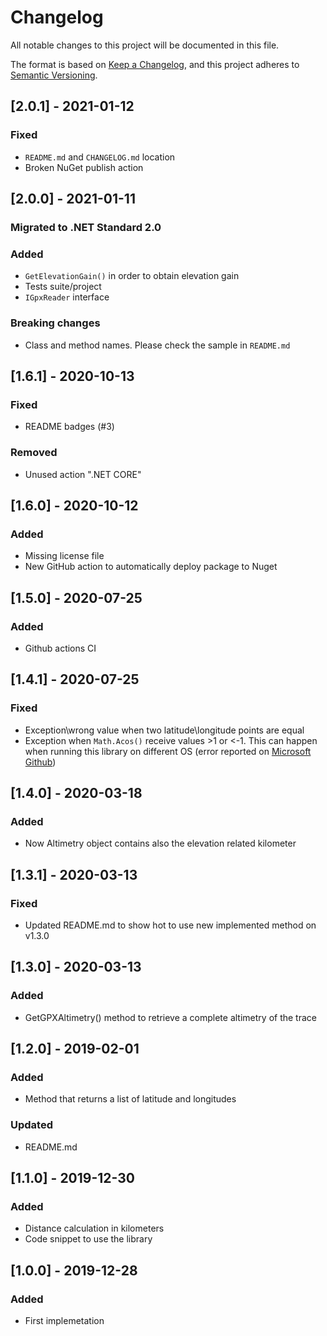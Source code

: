 ﻿
# Changelog
All notable changes to this project will be documented in this file.

The format is based on [Keep a Changelog](https://keepachangelog.com/en/1.0.0/),
and this project adheres to [Semantic Versioning](https://semver.org/spec/v2.0.0.html).

## [2.0.1] - 2021-01-12
### Fixed 

- `README.md` and `CHANGELOG.md` location
- Broken NuGet publish action

## [2.0.0] - 2021-01-11
### Migrated to .NET Standard 2.0 

### Added 

- `GetElevationGain()` in order to obtain elevation gain
- Tests suite/project
- `IGpxReader` interface

### Breaking changes

- Class and method names. Please check the sample in `README.md`

## [1.6.1] - 2020-10-13
### Fixed

- README badges (#3)

### Removed

- Unused action ".NET CORE"

## [1.6.0] - 2020-10-12
### Added

- Missing license file
- New GitHub action to automatically deploy package to Nuget 

## [1.5.0] - 2020-07-25
### Added

- Github actions CI

## [1.4.1] - 2020-07-25
### Fixed

- Exception\wrong value when two latitude\longitude points are equal
- Exception when `Math.Acos()` receive values >1 or <-1. This can happen when running this library on different OS (error reported on [Microsoft Github](https://github.com/dotnet/runtime/issues/39838))

## [1.4.0] - 2020-03-18
### Added

- Now Altimetry object contains also the elevation related kilometer

## [1.3.1] - 2020-03-13
### Fixed

- Updated README.md to show hot to use new implemented method on v1.3.0

## [1.3.0] - 2020-03-13
### Added

- GetGPXAltimetry() method to retrieve a complete altimetry of the trace

## [1.2.0] - 2019-02-01
### Added

- Method that returns a list of latitude and longitudes

### Updated

- README.md

## [1.1.0] - 2019-12-30
### Added

- Distance calculation in kilometers
- Code snippet to use the library

## [1.0.0] - 2019-12-28
### Added

- First implemetation